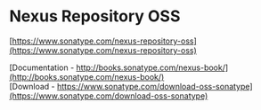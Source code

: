 # Nexus Repository OSS

[https://www.sonatype.com/nexus-repository-oss](https://www.sonatype.com/nexus-repository-oss)

[Documentation - http://books.sonatype.com/nexus-book/](http://books.sonatype.com/nexus-book/)  
[Download - https://www.sonatype.com/download-oss-sonatype](https://www.sonatype.com/download-oss-sonatype)
